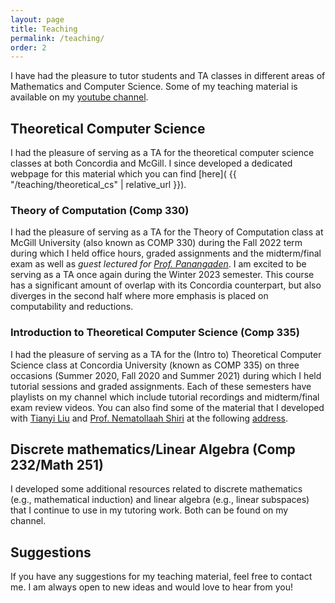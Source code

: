 ```yaml
---
layout: page
title: Teaching
permalink: /teaching/
order: 2
---
```


I have had the pleasure to tutor students and TA classes in different areas of Mathematics and Computer Science. Some of my teaching material is available on my [youtube channel](https://www.youtube.com/user/cesarespinoso/playlists).

## Theoretical Computer Science

I had the pleasure of serving as a TA for the theoretical computer science classes at both Concordia and McGill. I since developed a dedicated webpage for this material which you can find [here]( {{ "/teaching/theoretical_cs" | relative_url }}).

### Theory of Computation (Comp 330)
I had the pleasure of serving as a TA for the Theory of Computation class at McGill University (also known as COMP 330) during the Fall 2022 term during which I held office hours, graded assignments and the midterm/final exam as well as *guest lectured for [Prof. Panangaden](https://www.cs.mcgill.ca/~prakash/)*. I am excited to be serving as a TA once again during the Winter 2023 semester. This course has a significant amount of overlap with its Concordia counterpart, but also diverges in the second half where more emphasis is placed on computability and reductions.

### Introduction to Theoretical Computer Science (Comp 335)
I had the pleasure of serving as a TA for the (Intro to) Theoretical Computer Science class at Concordia University (known as COMP 335) on three occasions (Summer 2020, Fall 2020 and Summer 2021) during which I held tutorial sessions and graded assignments. Each of these semesters have playlists on my channel which include tutorial recordings and midterm/final exam review videos. You can also find some of the material that I developed with [Tianyi Liu](https://ca.linkedin.com/in/tianyi-liu-705048186) and [Prof. Nematollaah Shiri](https://www.concordia.ca/ginacody/computer-science-software-eng/faculty.html?fpid=nematollaah-shiri) at the following [address](https://drive.google.com/drive/folders/1JDx-N63TB6Ey59NOw2VOIpV4azLk9fo2?usp=sharing).

## Discrete mathematics/Linear Algebra (Comp 232/Math 251)
I developed some additional resources related to discrete mathematics (e.g., mathematical induction) and linear algebra (e.g., linear subspaces) that I continue to use in my tutoring work. Both can be found on my channel.

## Suggestions
If you have any suggestions for my teaching material, feel free to contact me. I am always open to new ideas and would love to hear from you!
